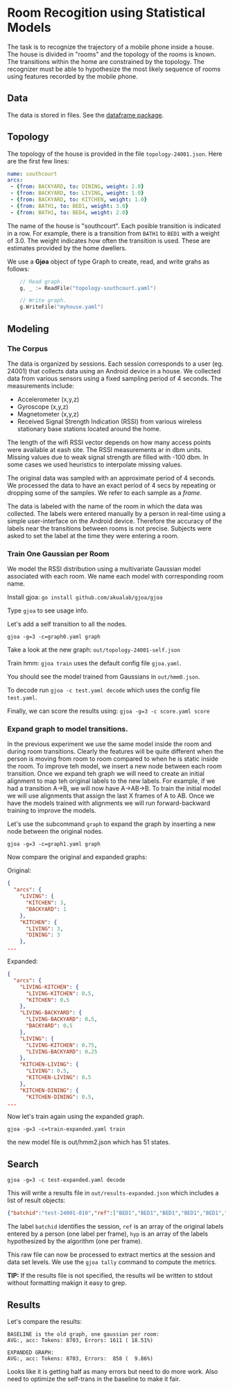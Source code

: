 # Room Recogition using Statistical Models

The task is to recognize the trajectory of a mobile phone inside a house. The house is divided in "rooms"
and the topology of the rooms is known. The transitions within the home are constrained by the topology.
The recognizer must be able to hypothesize the most likely sequence of rooms using features recorded by
the mobile phone.

## Data

The data is stored in files. See the [dataframe package](https://github.com/akualab/dataframe).

## Topology

The topology of the house is provided in the file `topology-24001.json`. Here are the first few lines:

```YAML
name: southcourt
arcs:
 - {from: BACKYARD, to: DINING, weight: 2.0}
 - {from: BACKYARD, to: LIVING, weight: 1.0}
 - {from: BACKYARD, to: KITCHEN, weight: 1.0}
 - {from: BATH1, to: BED1, weight: 3.0}
 - {from: BATH1, to: BED4, weight: 2.0}
```

The name of the house is "southcourt". Each posible transition is indicated in a row. For example,
there is a transition from `BATH1` to `BED1` with a weight of 3.0. The weight indicates how often the
transition is used. These are estimates provided by the home dwellers.

We use a **Gjøa** object of type Graph to create, read, and write grahs as follows:

```Go
    // Read graph.
    g, _ := ReadFile("topology-southcourt.yaml")

    // Write graph.
	g.WriteFile("myhouse.yaml")
```

## Modeling


### The Corpus

The data is organized by sessions. Each session corresponds to a user (eg. 24001) that collects data using
an Android device in a house. We collected data from various sensors using a fixed sampling period of 4 seconds.
The measurements include:

* Accelerometer (x,y,z)
* Gyroscope (x,y,z)
* Magnetometer (x,y,z)
*  Received Signal Strength Indication (RSSI) from various wireless stationary base stations located around the home.

The length of the wifi RSSI vector depends on how many access points were available at eash site. The RSSI measurements ar in dbm units. Missing values due to weak signal strength are filled with -100 dbm. In some cases we used heuristics to interpolate missing values.

The original data was sampled with an approximate period of 4 seconds. We processed the data to have an exact period of 4 secs by repeating or dropping some of the samples. We refer to each sample as a *frame*.

The data is labeled with the name of the room in which the data was collected. The labels were entered manually
by a person in real-time using a simple user-interface on the Android device. Therefore the accuracy of the labels near the transitions between rooms is not precise. Subjects were asked to set the label at the time they were entering a room.

### Train One Gaussian per Room

We model the RSSI distribution using a multivariate Gaussian model associated with each room. We name each model with
corresponding room name.

Install gjoa: `go install github.com/akualab/gjoa/gjoa`

Type `gjoa` to see usage info.

Let's add a self transition to all the nodes.
```
gjoa -g=3 -c=graph0.yaml graph
```

Take a look at the new graph: `out/topology-24001-self.json`

Train hmm: `gjoa train` uses the default config file `gjoa.yaml`.

You should see the model trained from Gaussians in `out/hmm0.json`.

To decode run `gjoa -c test.yaml decode` which uses the config file `test.yaml`.

Finally, we can score the results using: `gjoa -g=3 -c score.yaml score`

### Expand graph to model transitions.

In the previous experiment we use the same model inside the room and during room transitions. Clearly the features will be quite different when the person is moving from room to room compared to when he is static inside the room. To improve teh model, we insert a new node between each room transition. Once we expand teh graph we will need to create an initial alignment to map teh original labels to the new labels. For example, if we had a transition A->B, we will now have A->AB->B. To train the initial model we will use alignments that  assign the last X frames of A to AB. Once we have the models trained with alignments we will run forward-backward training to improve the models.

Let's use the subcommand `graph` to expand the graph by inserting a new node between the original nodes.

```
gjoa -g=3 -c=graph1.yaml graph
```

Now compare the original and expanded graphs:

Original:

```JSON
{
  "arcs": {
    "LIVING": {
      "KITCHEN": 3,
      "BACKYARD": 1
    },
    "KITCHEN": {
      "LIVING": 3,
      "DINING": 3
    },
...
```

Expanded:

```JSON
{
  "arcs": {
    "LIVING-KITCHEN": {
      "LIVING-KITCHEN": 0.5,
      "KITCHEN": 0.5
    },
    "LIVING-BACKYARD": {
      "LIVING-BACKYARD": 0.5,
      "BACKYARD": 0.5
    },
    "LIVING": {
      "LIVING-KITCHEN": 0.75,
      "LIVING-BACKYARD": 0.25
    },
    "KITCHEN-LIVING": {
      "LIVING": 0.5,
      "KITCHEN-LIVING": 0.5
    },
    "KITCHEN-DINING": {
      "KITCHEN-DINING": 0.5,
...
```

Now let's train again using the expanded graph.

```
gjoa -g=3 -c=train-expanded.yaml train
```

the new model file is out/hmm2.json which has 51 states.

## Search

```
gjoa -g=3 -c test-expanded.yaml decode
```

This will write a results file in `out/results-expanded.json` which includes a list of result objects:

```JSON
{"batchid":"test-24001-010","ref":["BED1","BED1","BED1","BED1","BED1","BED1","BED4","BED4","BED2","BED2","BED2","BED2","BED4","BED4","BED4","BED4","BED4","BED4","DINING","DINING","DINING","DINING","BACKYARD","BACKYARD","BACKYARD","BACKYARD","BACKYARD","DINING","DINING","DINING","DINING","DINING","DINING","DINING","DINING","DINING","DINING","DINING","DINING","DINING","DINING","DINING","DINING","DINING","DINING","DINING","DINING","KITCHEN","KITCHEN","KITCHEN","KITCHEN","KITCHEN","KITCHEN","KITCHEN","KITCHEN","KITCHEN","KITCHEN","KITCHEN","DINING","DINING","BED5","BED5","BED5","BED5","BED5","BED5","BED5","BED5","BED5","BED5","BED5","BED5","BED5","BED5","BED5","BED5"],"hyp":["BED1","BED1","BED1","BED1-BATH1","BED1-BATH1","BATH1","BATH1-BED4","BED4","BED4-BED2","BED2","BED2","BED2","BED2-BED4","BED4","BED4-DINING","DINING","DINING-BED4","BED4","BED4-DINING","DINING","DINING","DINING-BACKYARD","BACKYARD","BACKYARD-DINING","BACKYARD-DINING","BACKYARD-DINING","BACKYARD-DINING","BACKYARD-DINING","DINING","DINING-BED4","BED4","BED4-DINING","DINING","DINING","DINING","DINING","DINING","DINING-BED4","BED4","BED4-DINING","DINING","DINING","DINING-BED4","DINING-BED4","BED4","BED4-DINING","DINING","DINING-KITCHEN","KITCHEN","KITCHEN-LIVING","KITCHEN-LIVING","KITCHEN-LIVING","KITCHEN-LIVING","KITCHEN-LIVING","LIVING","LIVING-KITCHEN","KITCHEN","KITCHEN-DINING","DINING","DINING-BED5","BED5","BED5","BED5","BED5","BED5","BED5","BED5","BED5","BED5","BED5","BED5","BED5","BED5","BED5","BED5","BED5"]}
```

The label `batchid` identifies the session, `ref` is an array of the original labels entered by a person (one label per frame), `hyp` is an array of the labels hypothesized by the algorithm (one per frame).

This raw file can now be processed to extract mertics at the session and data set levels. We use the `gjoa tally` command to compute the metrics.

**TIP:** If the results file is not specified, the results wil be written to stdout without formatting makign it easy to grep.


## Results

Let's compare the results:

```
BASELINE is the old graph, one gaussian per room:
AVG:, acc: Tokens: 8703, Errors: 1611 ( 18.51%)

EXPANDED GRAPH:
AVG:, acc: Tokens: 8703, Errors:  858 (  9.86%)
```

Looks like it is getting half as many errors but need to do more work. Also need to optimize the self-trans in the baseline to make it fair.

